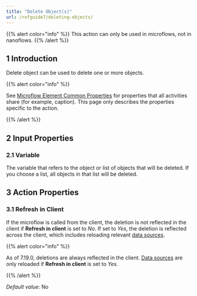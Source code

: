 ```yaml
---
title: "Delete Object(s)"
url: /refguide7/deleting-objects/
---
```


{{% alert color="info" %}}
This action can only be used in microflows, not in nanoflows.
{{% /alert %}}

## 1 Introduction

Delete object can be used to delete one or more objects.

{{% alert color="info" %}}

See [Microflow Element Common Properties](/refguide7/microflow-element-common-properties/) for properties that all activities share (for example, caption). This page only describes the properties specific to the action.

{{% /alert %}}

## 2 Input Properties

### 2.1 Variable

The variable that refers to the object or list of objects that will be deleted. If you choose a list, all objects in that list will be deleted.

## 3 Action Properties

### 3.1 Refresh in Client

If the microflow is called from the client, the deletion is not reflected in the client if **Refresh in client** is set to *No*. If set to *Yes*, the deletion is reflected across the client, which includes reloading relevant [data sources](/refguide7/data-sources/).

{{% alert color="info" %}}

As of 7.19.0, deletions are always reflected in the client. [Data sources](/refguide7/data-sources/) are only reloaded if **Refresh in client** is set to *Yes*.

{{% /alert %}}

*Default value*: No
